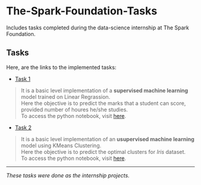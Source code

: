 # The-Spark-Foundation-Tasks
Includes tasks completed during the data-science internship at The Spark Foundation.

## Tasks  

Here, are the links to the implemented tasks:  

* [Task 1](./Task1/)  
> It is a basic level implementation of a **supervised machine learning** model trained on Linear Regrassion.  
> Here the objective is to predict the marks that a student can score, provided number of houres he/she studies.  
> To access the python notebook, visit [here](./Task1/task1.ipynb).  

* [Task 2](./Task2/)  
> It is a basic level implementation of an **usupervised machine learning** model using KMeans Clustering.  
> Here the objective is to predict the optimal clusters for _Iris_ dataset.  
> To access the python notebook, visit [here](Task2/task2.ipynb).  

---  

_These tasks were done as the internship projects._
